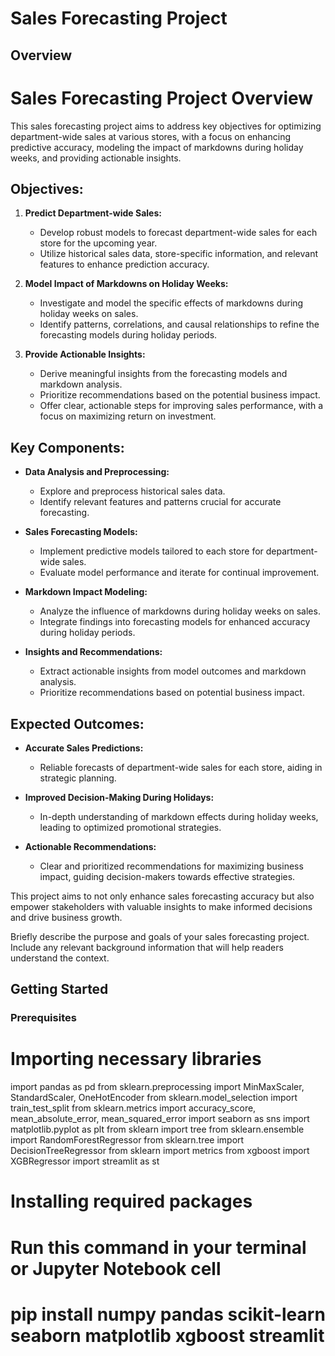 # Sales Forecasting Project

## Overview
# Sales Forecasting Project Overview

This sales forecasting project aims to address key objectives for optimizing department-wide sales at various stores, with a focus on enhancing predictive accuracy, modeling the impact of markdowns during holiday weeks, and providing actionable insights.

## Objectives:

1. **Predict Department-wide Sales:**
   - Develop robust models to forecast department-wide sales for each store for the upcoming year.
   - Utilize historical sales data, store-specific information, and relevant features to enhance prediction accuracy.

2. **Model Impact of Markdowns on Holiday Weeks:**
   - Investigate and model the specific effects of markdowns during holiday weeks on sales.
   - Identify patterns, correlations, and causal relationships to refine the forecasting models during holiday periods.

3. **Provide Actionable Insights:**
   - Derive meaningful insights from the forecasting models and markdown analysis.
   - Prioritize recommendations based on the potential business impact.
   - Offer clear, actionable steps for improving sales performance, with a focus on maximizing return on investment.

## Key Components:

- **Data Analysis and Preprocessing:**
  - Explore and preprocess historical sales data.
  - Identify relevant features and patterns crucial for accurate forecasting.

- **Sales Forecasting Models:**
  - Implement predictive models tailored to each store for department-wide sales.
  - Evaluate model performance and iterate for continual improvement.

- **Markdown Impact Modeling:**
  - Analyze the influence of markdowns during holiday weeks on sales.
  - Integrate findings into forecasting models for enhanced accuracy during holiday periods.

- **Insights and Recommendations:**
  - Extract actionable insights from model outcomes and markdown analysis.
  - Prioritize recommendations based on potential business impact.

## Expected Outcomes:

- **Accurate Sales Predictions:**
  - Reliable forecasts of department-wide sales for each store, aiding in strategic planning.

- **Improved Decision-Making During Holidays:**
  - In-depth understanding of markdown effects during holiday weeks, leading to optimized promotional strategies.

- **Actionable Recommendations:**
  - Clear and prioritized recommendations for maximizing business impact, guiding decision-makers towards effective strategies.

This project aims to not only enhance sales forecasting accuracy but also empower stakeholders with valuable insights to make informed decisions and drive business growth.

Briefly describe the purpose and goals of your sales forecasting project. Include any relevant background information that will help readers understand the context.

## Getting Started

### Prerequisites

# Importing necessary libraries
<!-- import numpy as np -->
import pandas as pd
from sklearn.preprocessing import MinMaxScaler, StandardScaler, OneHotEncoder
from sklearn.model_selection import train_test_split
from sklearn.metrics import accuracy_score, mean_absolute_error, mean_squared_error
import seaborn as sns
import matplotlib.pyplot as plt
from sklearn import tree
from sklearn.ensemble import RandomForestRegressor
from sklearn.tree import DecisionTreeRegressor
from sklearn import metrics
from xgboost import XGBRegressor
import streamlit as st

# Installing required packages
# Run this command in your terminal or Jupyter Notebook cell
# pip install numpy pandas scikit-learn seaborn matplotlib xgboost streamlit






